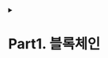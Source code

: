 <details>
<summary>

# Part1. 블록체인

</summary>

<div>

## 블록체인 직관적 이해

</br>

### Plan of Attack

![](image.png.png)

- 블록체인 개요
- SHA256 해시 알고리즘 이해하기
- 일반원장과 비교한 블록체인 장점 첫번째 보안 계층 → Immutable Ledger
- 분산P2P 네트워크 - 블록체인 원장 배포를 통해 두번째 보안계층의 신뢰성을 높일 수 있다.
- 채굴
- 암호화 퍼즐
- 비잔틴 내결함성 Byzantine Fault Tolerance
- 합의 프로토콜: Consensus Protocol → 공격자로부터 블록체인을 보호
- 합의 프로토콜 → competing chains
  </br>
  </br>

### 블록체인은 어디서 왔나?

</br>

Stuart Haber

W.Scott Stornetta

지속적으로 증가하는 데이터, 즉 블록이라고 불리는 이 데이터를 암호학을 통해 보호하고 연결하는 기술이라고 정의합니다.

블록은 레코드이기 때문에 데이터를 가지고 있습니다.

![](2023-04-22-03-09-54.png)

해시는 블록의 지문과 같습니다.

블록은 고유의 해시값을 가집니다.

Prev.Hash는 해당 해시의 바로 앞에 있던 블록의 해시값입니다.

블록1 → 첫번째 블록을 제네시스 블록이라고 합니다. 블록체인이 초기화된 후 이 블록은 언제나 첫번째 이기 때문에 제네시스 블록이라고 부릅니다. 절대로 바뀌는 경우가 벗습니다.

이전 해시가 없는 유일한 블록입니다.

![](2023-04-22-03-11-12.png)

![](2023-04-22-03-11-34.png)

블록2의 Prev.Hash가 genesis block의 hash와 연결된 모습을 확인 할 수 있습니다.

![](2023-04-22-03-11-54.png)

블록들이 암호로 연결되었다고 말하는 이유입니다.

<aside>
💡 Blocks are cryptographically linked together

</aside>
</br>

### SHA256 Hash

</br>

NSA에서 고안 매우 안전함

완전히 공유되어있음.

SHA는 안전한 해시 알고리즘의 약자이며 256은 메모리를 차지하는 비트 수 입니다.

해시의 길이는 언제나 64자이고, 숫자뿐아니라 문자도 올 수 있습니다. 즉, 해시의 문자는 각각 4비트를 가지고 있습니다.

어떤 디지털 문서에도 적용할 수 있습니다. 비디오, 텍스트, 오디오, 실행 파일 무엇을 적용하든 지문인 SHA256을 가질 수 있습니다.

같은 데이터를 입력하면 언제나 같은 해시값을 가지게 됩니다.

만약 아주 작은 심볼을 변경하면 해시값은 완전히 달라집니다. → 쇄도 효과

아무리 긴 내용을 입력해도 동일하게 64자의 해시 값이 할당됩니다.

유용하게 사용하려면 몇가지 사항을 충족해야 합니다.

- 단방향 (One-Way) → 즉, 뒤로는 갈 수 없습니다. 해시를 바탕으로 문서를 복원하거나 역설계할 수 없습니다. 사람의 지문과 동일합니다.
- 결정적이어야 합니다. (Deterministic) → 동일한 문서를 해싱 알고리즘에 적용하면 똑같은 해시값을 얻어야 합니다.
- 빠른 연산속도 (Fast Computation)
- **The Avalanche Effect**
  - 아주 작은 변형을 가해도 해시 값은 완전히 달라집니다.
  - 쇄도효과로 불리는 이유는 알고리즘 작동방식에 있습니다. → 하나의 변화가 몇가지의 변화를 유발하고 그들이 더 많은 변화를 유발하고 이는 더 많은 변화를 유발합니다.
- 충돌 저항성 (Must withstand collisions)
  - 비둘기집의 원리처럼 공간보다 데이터가 많은 경우에 일어나는 충돌이 일어날 가능성이 현저히 작고, 이러한 충돌이 일어나도 인위적인 경우 알고리즘이 견뎌내야 한다는 의미 입니다.

### 불변원장

</br>

</div>
</details>
